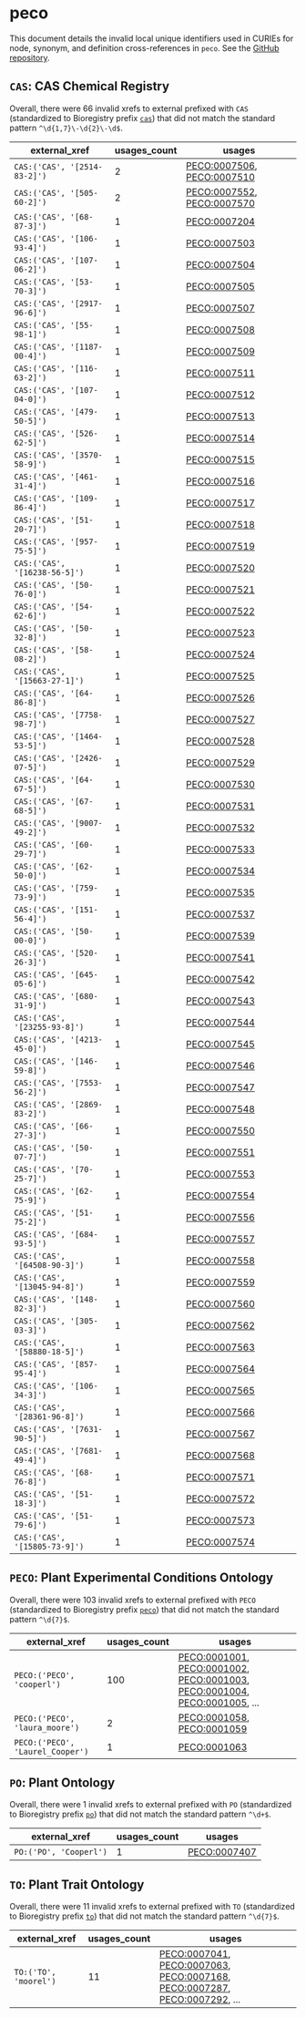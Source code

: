 # peco

This document details the invalid local unique identifiers used in CURIEs
for node, synonym, and definition cross-references in `peco`. See the [GitHub repository](https://github.com/Planteome/plant-experimental-conditions-ontology).


## `CAS`: CAS Chemical Registry

Overall, there were 66 invalid
xrefs to external prefixed with `CAS` (standardized to Bioregistry
prefix [`cas`](https://bioregistry.io/cas)) that
did not match the standard pattern `^\d{1,7}\-\d{2}\-\d$`.

| external_xref                 |   usages_count | usages                                                                                                   |
|-------------------------------|----------------|----------------------------------------------------------------------------------------------------------|
| `CAS:('CAS', '[2514-83-2]')`  |              2 | [PECO:0007506](https://bioregistry.io/PECO:0007506), [PECO:0007510](https://bioregistry.io/PECO:0007510) |
| `CAS:('CAS', '[505-60-2]')`   |              2 | [PECO:0007552](https://bioregistry.io/PECO:0007552), [PECO:0007570](https://bioregistry.io/PECO:0007570) |
| `CAS:('CAS', '[68-87-3]')`    |              1 | [PECO:0007204](https://bioregistry.io/PECO:0007204)                                                      |
| `CAS:('CAS', '[106-93-4]')`   |              1 | [PECO:0007503](https://bioregistry.io/PECO:0007503)                                                      |
| `CAS:('CAS', '[107-06-2]')`   |              1 | [PECO:0007504](https://bioregistry.io/PECO:0007504)                                                      |
| `CAS:('CAS', '[53-70-3]')`    |              1 | [PECO:0007505](https://bioregistry.io/PECO:0007505)                                                      |
| `CAS:('CAS', '[2917-96-6]')`  |              1 | [PECO:0007507](https://bioregistry.io/PECO:0007507)                                                      |
| `CAS:('CAS', '[55-98-1]')`    |              1 | [PECO:0007508](https://bioregistry.io/PECO:0007508)                                                      |
| `CAS:('CAS', '[1187-00-4]')`  |              1 | [PECO:0007509](https://bioregistry.io/PECO:0007509)                                                      |
| `CAS:('CAS', '[116-63-2]')`   |              1 | [PECO:0007511](https://bioregistry.io/PECO:0007511)                                                      |
| `CAS:('CAS', '[107-04-0]')`   |              1 | [PECO:0007512](https://bioregistry.io/PECO:0007512)                                                      |
| `CAS:('CAS', '[479-50-5]')`   |              1 | [PECO:0007513](https://bioregistry.io/PECO:0007513)                                                      |
| `CAS:('CAS', '[526-62-5]')`   |              1 | [PECO:0007514](https://bioregistry.io/PECO:0007514)                                                      |
| `CAS:('CAS', '[3570-58-9]')`  |              1 | [PECO:0007515](https://bioregistry.io/PECO:0007515)                                                      |
| `CAS:('CAS', '[461-31-4]')`   |              1 | [PECO:0007516](https://bioregistry.io/PECO:0007516)                                                      |
| `CAS:('CAS', '[109-86-4]')`   |              1 | [PECO:0007517](https://bioregistry.io/PECO:0007517)                                                      |
| `CAS:('CAS', '[51-20-7]')`    |              1 | [PECO:0007518](https://bioregistry.io/PECO:0007518)                                                      |
| `CAS:('CAS', '[957-75-5]')`   |              1 | [PECO:0007519](https://bioregistry.io/PECO:0007519)                                                      |
| `CAS:('CAS', '[16238-56-5]')` |              1 | [PECO:0007520](https://bioregistry.io/PECO:0007520)                                                      |
| `CAS:('CAS', '[50-76-0]')`    |              1 | [PECO:0007521](https://bioregistry.io/PECO:0007521)                                                      |
| `CAS:('CAS', '[54-62-6]')`    |              1 | [PECO:0007522](https://bioregistry.io/PECO:0007522)                                                      |
| `CAS:('CAS', '[50-32-8]')`    |              1 | [PECO:0007523](https://bioregistry.io/PECO:0007523)                                                      |
| `CAS:('CAS', '[58-08-2]')`    |              1 | [PECO:0007524](https://bioregistry.io/PECO:0007524)                                                      |
| `CAS:('CAS', '[15663-27-1]')` |              1 | [PECO:0007525](https://bioregistry.io/PECO:0007525)                                                      |
| `CAS:('CAS', '[64-86-8]')`    |              1 | [PECO:0007526](https://bioregistry.io/PECO:0007526)                                                      |
| `CAS:('CAS', '[7758-98-7]')`  |              1 | [PECO:0007527](https://bioregistry.io/PECO:0007527)                                                      |
| `CAS:('CAS', '[1464-53-5]')`  |              1 | [PECO:0007528](https://bioregistry.io/PECO:0007528)                                                      |
| `CAS:('CAS', '[2426-07-5]')`  |              1 | [PECO:0007529](https://bioregistry.io/PECO:0007529)                                                      |
| `CAS:('CAS', '[64-67-5]')`    |              1 | [PECO:0007530](https://bioregistry.io/PECO:0007530)                                                      |
| `CAS:('CAS', '[67-68-5]')`    |              1 | [PECO:0007531](https://bioregistry.io/PECO:0007531)                                                      |
| `CAS:('CAS', '[9007-49-2]')`  |              1 | [PECO:0007532](https://bioregistry.io/PECO:0007532)                                                      |
| `CAS:('CAS', '[60-29-7]')`    |              1 | [PECO:0007533](https://bioregistry.io/PECO:0007533)                                                      |
| `CAS:('CAS', '[62-50-0]')`    |              1 | [PECO:0007534](https://bioregistry.io/PECO:0007534)                                                      |
| `CAS:('CAS', '[759-73-9]')`   |              1 | [PECO:0007535](https://bioregistry.io/PECO:0007535)                                                      |
| `CAS:('CAS', '[151-56-4]')`   |              1 | [PECO:0007537](https://bioregistry.io/PECO:0007537)                                                      |
| `CAS:('CAS', '[50-00-0]')`    |              1 | [PECO:0007539](https://bioregistry.io/PECO:0007539)                                                      |
| `CAS:('CAS', '[520-26-3]')`   |              1 | [PECO:0007541](https://bioregistry.io/PECO:0007541)                                                      |
| `CAS:('CAS', '[645-05-6]')`   |              1 | [PECO:0007542](https://bioregistry.io/PECO:0007542)                                                      |
| `CAS:('CAS', '[680-31-9]')`   |              1 | [PECO:0007543](https://bioregistry.io/PECO:0007543)                                                      |
| `CAS:('CAS', '[23255-93-8]')` |              1 | [PECO:0007544](https://bioregistry.io/PECO:0007544)                                                      |
| `CAS:('CAS', '[4213-45-0]')`  |              1 | [PECO:0007545](https://bioregistry.io/PECO:0007545)                                                      |
| `CAS:('CAS', '[146-59-8]')`   |              1 | [PECO:0007546](https://bioregistry.io/PECO:0007546)                                                      |
| `CAS:('CAS', '[7553-56-2]')`  |              1 | [PECO:0007547](https://bioregistry.io/PECO:0007547)                                                      |
| `CAS:('CAS', '[2869-83-2]')`  |              1 | [PECO:0007548](https://bioregistry.io/PECO:0007548)                                                      |
| `CAS:('CAS', '[66-27-3]')`    |              1 | [PECO:0007550](https://bioregistry.io/PECO:0007550)                                                      |
| `CAS:('CAS', '[50-07-7]')`    |              1 | [PECO:0007551](https://bioregistry.io/PECO:0007551)                                                      |
| `CAS:('CAS', '[70-25-7]')`    |              1 | [PECO:0007553](https://bioregistry.io/PECO:0007553)                                                      |
| `CAS:('CAS', '[62-75-9]')`    |              1 | [PECO:0007554](https://bioregistry.io/PECO:0007554)                                                      |
| `CAS:('CAS', '[51-75-2]')`    |              1 | [PECO:0007556](https://bioregistry.io/PECO:0007556)                                                      |
| `CAS:('CAS', '[684-93-5]')`   |              1 | [PECO:0007557](https://bioregistry.io/PECO:0007557)                                                      |
| `CAS:('CAS', '[64508-90-3]')` |              1 | [PECO:0007558](https://bioregistry.io/PECO:0007558)                                                      |
| `CAS:('CAS', '[13045-94-8]')` |              1 | [PECO:0007559](https://bioregistry.io/PECO:0007559)                                                      |
| `CAS:('CAS', '[148-82-3]')`   |              1 | [PECO:0007560](https://bioregistry.io/PECO:0007560)                                                      |
| `CAS:('CAS', '[305-03-3]')`   |              1 | [PECO:0007562](https://bioregistry.io/PECO:0007562)                                                      |
| `CAS:('CAS', '[58880-18-5]')` |              1 | [PECO:0007563](https://bioregistry.io/PECO:0007563)                                                      |
| `CAS:('CAS', '[857-95-4]')`   |              1 | [PECO:0007564](https://bioregistry.io/PECO:0007564)                                                      |
| `CAS:('CAS', '[106-34-3]')`   |              1 | [PECO:0007565](https://bioregistry.io/PECO:0007565)                                                      |
| `CAS:('CAS', '[28361-96-8]')` |              1 | [PECO:0007566](https://bioregistry.io/PECO:0007566)                                                      |
| `CAS:('CAS', '[7631-90-5]')`  |              1 | [PECO:0007567](https://bioregistry.io/PECO:0007567)                                                      |
| `CAS:('CAS', '[7681-49-4]')`  |              1 | [PECO:0007568](https://bioregistry.io/PECO:0007568)                                                      |
| `CAS:('CAS', '[68-76-8]')`    |              1 | [PECO:0007571](https://bioregistry.io/PECO:0007571)                                                      |
| `CAS:('CAS', '[51-18-3]')`    |              1 | [PECO:0007572](https://bioregistry.io/PECO:0007572)                                                      |
| `CAS:('CAS', '[51-79-6]')`    |              1 | [PECO:0007573](https://bioregistry.io/PECO:0007573)                                                      |
| `CAS:('CAS', '[15805-73-9]')` |              1 | [PECO:0007574](https://bioregistry.io/PECO:0007574)                                                      |

## `PECO`: Plant Experimental Conditions Ontology

Overall, there were 103 invalid
xrefs to external prefixed with `PECO` (standardized to Bioregistry
prefix [`peco`](https://bioregistry.io/peco)) that
did not match the standard pattern `^\d{7}$`.

| external_xref                    |   usages_count | usages                                                                                                                                                                                                                                                                       |
|----------------------------------|----------------|------------------------------------------------------------------------------------------------------------------------------------------------------------------------------------------------------------------------------------------------------------------------------|
| `PECO:('PECO', 'cooperl')`       |            100 | [PECO:0001001](https://bioregistry.io/PECO:0001001), [PECO:0001002](https://bioregistry.io/PECO:0001002), [PECO:0001003](https://bioregistry.io/PECO:0001003), [PECO:0001004](https://bioregistry.io/PECO:0001004), [PECO:0001005](https://bioregistry.io/PECO:0001005), ... |
| `PECO:('PECO', 'laura_moore')`   |              2 | [PECO:0001058](https://bioregistry.io/PECO:0001058), [PECO:0001059](https://bioregistry.io/PECO:0001059)                                                                                                                                                                     |
| `PECO:('PECO', 'Laurel_Cooper')` |              1 | [PECO:0001063](https://bioregistry.io/PECO:0001063)                                                                                                                                                                                                                          |

## `PO`: Plant Ontology

Overall, there were 1 invalid
xrefs to external prefixed with `PO` (standardized to Bioregistry
prefix [`po`](https://bioregistry.io/po)) that
did not match the standard pattern `^\d+$`.

| external_xref          |   usages_count | usages                                              |
|------------------------|----------------|-----------------------------------------------------|
| `PO:('PO', 'Cooperl')` |              1 | [PECO:0007407](https://bioregistry.io/PECO:0007407) |

## `TO`: Plant Trait Ontology

Overall, there were 11 invalid
xrefs to external prefixed with `TO` (standardized to Bioregistry
prefix [`to`](https://bioregistry.io/to)) that
did not match the standard pattern `^\d{7}$`.

| external_xref         |   usages_count | usages                                                                                                                                                                                                                                                                       |
|-----------------------|----------------|------------------------------------------------------------------------------------------------------------------------------------------------------------------------------------------------------------------------------------------------------------------------------|
| `TO:('TO', 'moorel')` |             11 | [PECO:0007041](https://bioregistry.io/PECO:0007041), [PECO:0007063](https://bioregistry.io/PECO:0007063), [PECO:0007168](https://bioregistry.io/PECO:0007168), [PECO:0007287](https://bioregistry.io/PECO:0007287), [PECO:0007292](https://bioregistry.io/PECO:0007292), ... |

